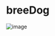 # breeDog
![image](https://user-images.githubusercontent.com/59146328/120080340-09824a00-c0d6-11eb-8652-73cb06b9b5a4.png)
